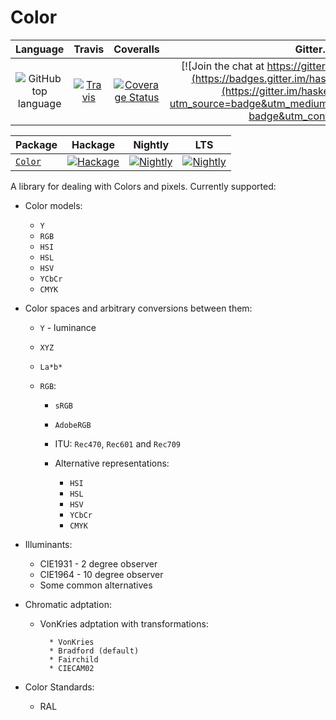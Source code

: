 # Color

| Language | Travis | Coveralls |Gitter.im |
|:--------:|:------:|:---------:|:--------:|
| ![GitHub top language](https://img.shields.io/github/languages/top/lehins/Color.svg) | [![Travis](https://img.shields.io/travis/lehins/Color/master.svg?label=Linux%20%26%20OS%20X)](https://travis-ci.org/lehins/Color) | [![Coverage Status](https://coveralls.io/repos/github/lehins/Color/badge.svg?branch=master)](https://coveralls.io/github/lehins/Color?branch=master) | [![Join the chat at https://gitter.im/haskell-massiv/Lobby](https://badges.gitter.im/haskell-massiv/Lobby.svg)](https://gitter.im/haskell-massiv/Lobby?utm_source=badge&utm_medium=badge&utm_campaign=pr-badge&utm_content=badge)

|      Package       | Hackage | Nightly | LTS |
|:-------------------|:-------:|:-------:|:---:|
|  [`Color`](https://github.com/lehins/Color/tree/master/Color)|                                       [![Hackage](https://img.shields.io/hackage/v/Color.svg)](https://hackage.haskell.org/package/Color)|                                                                                                        [![Nightly](https://www.stackage.org/package/Color/badge/nightly)](https://www.stackage.org/nightly/package/Color)|                                                                                         [![Nightly](https://www.stackage.org/package/Color/badge/lts)](https://www.stackage.org/lts/package/Color)|

A library for dealing with Colors and pixels. Currently supported:

* Color models:

    * `Y`
    * `RGB`
    * `HSI`
    * `HSL`
    * `HSV`
    * `YCbCr`
    * `CMYK`

* Color spaces and arbitrary conversions between them:

    * `Y` - luminance
    * `XYZ`
    * `La*b*`
    * `RGB`:

        * `sRGB`
        * `AdobeRGB`
        * ITU: `Rec470`, `Rec601` and `Rec709`
        * Alternative representations:

            * `HSI`
            * `HSL`
            * `HSV`
            * `YCbCr`
            * `CMYK`

* Illuminants:

    * CIE1931 - 2 degree observer
    * CIE1964 - 10 degree observer
    * Some common alternatives

* Chromatic adptation:

    * VonKries adptation with transformations:

            * VonKries
            * Bradford (default)
            * Fairchild
            * CIECAM02

* Color Standards:

    * RAL
